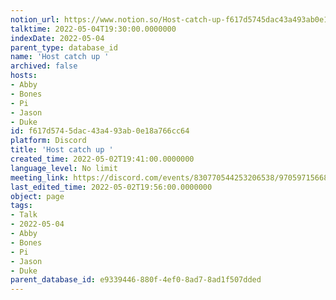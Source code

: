 ```yaml
---
notion_url: https://www.notion.so/Host-catch-up-f617d5745dac43a493ab0e18a766cc64
talktime: 2022-05-04T19:30:00.0000000
indexDate: 2022-05-04
parent_type: database_id
name: 'Host catch up '
archived: false
hosts:
- Abby
- Bones
- Pi
- Jason
- Duke
id: f617d574-5dac-43a4-93ab-0e18a766cc64
platform: Discord
title: 'Host catch up '
created_time: 2022-05-02T19:41:00.0000000
language_level: No limit
meeting_link: https://discord.com/events/830770544253206538/970597156681568276
last_edited_time: 2022-05-02T19:56:00.0000000
object: page
tags:
- Talk
- 2022-05-04
- Abby
- Bones
- Pi
- Jason
- Duke
parent_database_id: e9339446-880f-4ef0-8ad7-8ad1f507dded
---
```





